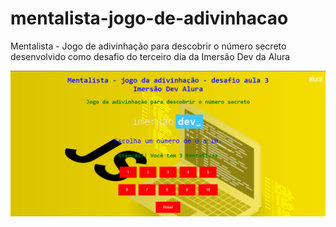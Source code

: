# mentalista-jogo-de-adivinhacao
Mentalista - Jogo de adivinhação para descobrir o número secreto desenvolvido como desafio do terceiro dia da Imersão Dev da Alura

<img src="./Imagem.png">
